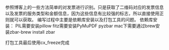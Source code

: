 参照博客上的一些方法简单的对发票进行识别。只是获取了二维码对应的发票信息以及发票的服务类型和金额信息，因为这些信息有比较强的标志，所以直接使用正则就可以获取。
编写过程中主要是依赖库安装以及打包工具的问题。
依赖库安装：
PIL需要安装pillow
fitz需要安装PyMuPDF
pyzbar mac下需要通过brew安装zbar-brew install zbar

打包工具最后使用cx_freeze完成


